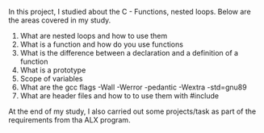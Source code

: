 In this project, I studied about the C - Functions, nested loops. 
Below are the areas covered in my study. 

1. What are nested loops and how to use them
2. What is a function and how do you use functions
3. What is the difference between a declaration and a definition of a function
4. What is a prototype
5. Scope of variables
6. What are the gcc flags -Wall -Werror -pedantic -Wextra -std=gnu89
7. What are header files and how to to use them with #include

At the end of my study, I also carried out some projects/task as part of the requirements from tha ALX program. 
